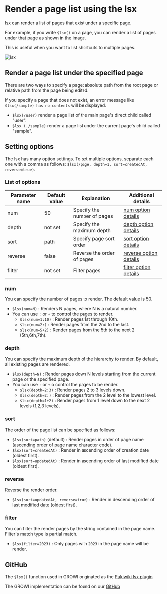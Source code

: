 # Render a page list using the lsx

lsx can render a list of pages that exist under a specific page.

For example, if you write  `$lsx()` on a page, you can render a list of pages under that page as shown in the image.

This is useful when you want to list shortcuts to multiple pages.

<img :src="$withBase('/assets/images/en/lsx.png')" alt="lsx">

## Render a page list under the specified page

There are two ways to specify a page: absolute path from the root page or relative path from the page being edited.

If you specify a page that does not exist, an error message like `$lsx(/sample) has no contents` will be displayed.

- `$lsx(/user)` render a page list of the main page's direct child called "user".
- `$lsx (./sample)` render a page list under the current page's child called "sample".

## Setting options

The lsx has many option settings. To set multiple options, separate each one with a comma as follows: `$lsx(/page, depth=1, sort=createdAt, reverse=true)`.

### List of options

| Parameter name  | Default value  |  Explanation | Additional details |
| --- | --- | --- | --- |
|  num   |  50   | Specify the number of pages| [num option details](./lsx.html#num-オプション) |
|  depth   |  not set  | Specify the maximum depth| [depth option details](./lsx.html#depth-オプション) |
|  sort   |  path   | Specify page sort order| [sort option details](./lsx.html#sort-オプション) |
|  reverse   |  false   | Reverse the order of pages| [reverse option details](./lsx.html#reverse-オプション) |
|  filter   |  not set   | Filter pages | [filter option details](./lsx.html#filter-オプション) |

### num

You can specify the number of pages to render. The default value is 50.

- `$lsx(num=N)` : Renders N pages, where N is a natural number.
- You can use `:` or `+` to control the pages to render.
  - `$lsx(num=1:10)` : Render pages 1st through 10th.
  - `$lsx(num=2:)` : Render pages from the 2nd to the last.
  - `$lsx(num=5+2)` : Render pages from the 5th to the next 2 (5th,6th,7th).

### depth

You can specify the maximum depth of the hierarchy to render. By default, all existing pages are rendered.

- `$lsx(depth=N)` : Render pages down N levels starting from the current page or the specified page.
- You can use `:` or `+` o control the pages to be render.
  - `$lsx(depth=2:3)` : Render pages 2 to 3 levels down.
  - `$lsx(depth=2:)` : Render pages from the 2 level to the lowest level.
  - `$lsx(depth=1+2)` : Render pages from 1 level down to the next 2 levels (1,2,3 levels).

### sort
  
The order of the page list can be specified as follows:

- `$lsx(sort=path)` (default) : Render pages in order of page name (ascending order of page name character code).
- `$lsx(sort=createdAt)` : Render in ascending order of creation date (oldest first).
- `$lsx(sort=updatedAt)` : Render in ascending order of last modified date (oldest first).

### reverse

Reverse the render order.

- `$lsx(sort=updatedAt, reverse=true)` : Render in descending order of last modified date (oldest first).

### filter

You can filter the render pages by the string contained in the page name. Filter's match type is partial match.

- `$lsx(filter=2023)` : Only pages with `2023` in the page name will be render.

## GitHub

The `$lsx()` function used in GROWI originated as the [Pukiwiki lsx plugin](http://ukiya.sakura.ne.jp/index.php?PukiWiki%2F1.4%2F%E3%83%9E%E3%83%8B%E3%83%A5%E3%82%A2%E3%83%AB%2F%E3%83%97%E3%83%A9%E3%82%B0%E3%82%A4%E3%83%B3%2F%E7%8B%AC%E8%87%AA%E3%81%AB%E8%BF%BD%E5%8A%A0%E3%81%97%E3%81%9F%E3%82%82%E3%81%AE%2Flsx)

The GROWI implementation can be found on our [GitHub](https://github.com/weseek/growi-plugin-lsx)

